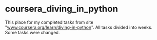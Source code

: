 # coursera_diving_in_python

This place for my completed tasks from site "www.coursera.org/learn/diving-in-python".
All tasks divided into weeks. Some tasks were changed.
